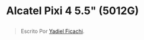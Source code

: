 # Alcatel Pixi 4 5.5" (5012G)

## 


> Escrito Por [Yadiel Ficachi](https://github.com/YadielFicachi/).

